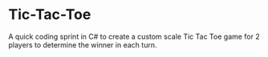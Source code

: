 # Tic-Tac-Toe
A quick coding sprint in C# to create a custom scale Tic Tac Toe game for 2 players to determine the winner in each turn.
